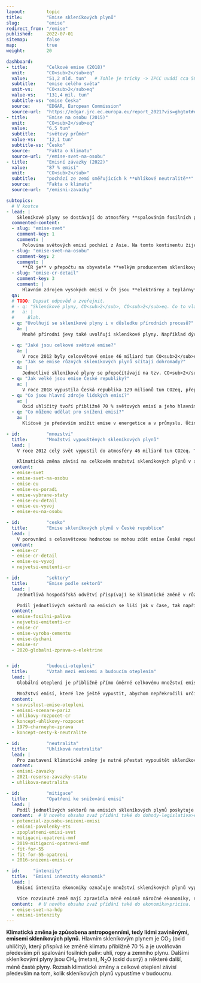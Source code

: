 ```yaml
---
layout:        topic
title:         "Emise skleníkových plynů"
slug:          "emise"
redirect_from: "/emise"
published:     2022-07-01
sitemap:       false
map:           true
weight:        20

dashboard:
- title:       "Celkové emise (2018)"
  unit:        "CO<sub>2</sub>eq"
  value:       "51,2 mld. tun"   # Tohle je tricky -> IPCC uvádí cca 58 Gt CO2eq. EDGAR nepočítá LULUCF a tvrdí, že LULUCF je souhrnně net sink (~ 5 Gt CO2). Oproti tomu IPCC uvádí LULUCF emise cca 6.6 Gt CO2, protože odlišně definuje "antropogenní" (nezahrnuje pohlcování existujícími ekosystémy).
  subtitle:    "emise celého světa"
  unit-vs:     "CO<sub>2</sub>eq"
  value-vs:    "131,4 mil. tun"
  subtitle-vs: "emise Česka"
  source:      "EDGAR, European Commission"
  source-url:  "https://edgar.jrc.ec.europa.eu/report_2021?vis=ghgtot#emissions_table"
- title:       "Emise na osobu (2015)"
  unit:        "CO<sub>2</sub>eq"
  value:       "6,5 tun"
  subtitle:    "světový průměr"
  value-vs:    "12,1 tun"
  subtitle-vs: "Česko"
  source:      "Fakta o klimatu"
  source-url:  "/emise-svet-na-osobu"
- title:       "Emisní závazky (2022)"
  value:       "87 % emisí"
  unit:        "CO<sub>2</sub>"
  subtitle:    "pochází ze zemí směřujících k **uhlíkové neutralitě**"
  source:      "Fakta o klimatu"
  source-url:  "/emisni-zavazky"

subtopics:
  # V kostce
- lead: |
    Skleníkové plyny se dostávají do atmosféry **spalováním fosilních paliv** a dalšími procesy, jako například **kácením lesů**, **produkcí cementu**, **pěstováním rýže** či **chovem dobytka**. Pro volbu rychlých a účinných opatření na snižování emisí je nutné nejprve porozumět, v jakých státech a jaké lidské činnosti způsobují nejvíce emisí:
  commented-content:
  - slug: "emise-svet"
    comment-key: 1
    comment: |
      Polovina světových emisí pochází z Asie. Na tomto kontinentu žije asi 60 % světové populace.
  - slug: "emise-svet-na-osobu"
    comment-key: 2
    comment: |
      **ČR je** v přepočtu na obyvatele **velkým producentem skleníkových plynů**: 12 tun CO<sub>2</sub>eq na osobu ročně. To je 2x víc než světový průměr a 1,4x víc než průměr EU.
  - slug: "emise-cr-detail"
    comment-key: 3
    comment: |
      Hlavním zdrojem vysokých emisí v ČR jsou **elektrárny a teplárny** (40 %). Dále pak **průmysl** (20 %), **silniční doprava** (15 %) a **lokální plynové a uhelné kotle** (10 %).
  qa:
  # TODO: Dopsat odpověď a zveřejnit.
  # - q: "Skleníkové plyny, CO<sub>2</sub>, CO<sub>2</sub>eq. Co to vlastně znamená a jaký je mezi těmito pojmy rozdíl?"
  #   a: |
  #     Blah.
  - q: "Uvolňují se skleníkové plyny i v důsledku přírodních procesů?"
    a: |
      Mnohé přírodní jevy také uvolňují skleníkové plyny. Například dýcháním člověk vyprodukuje přibližně 300 kg CO<sub>2</sub> za rok, podobně oxid uhličitý vydechují také jiné organismy. Dýchání však nepřispívá ke klimatické změně, neboť se jedná o uzavřený cyklus uhlíku: veškerý vydechovaný uhlík byl dříve pohlcen z atmosféry při fotosyntéze rostlin. Silným skleníkovým plynem je vodní pára, avšak její cyklus v atmosféře je také uzavřený a množství vypařené vody je dáno teplotou. Ke skleníkovému jevu přispívá také sopečná činnost, avšak v mnohem menší míře než lidská činnost.

  - q: "Jaké jsou celkové světové emise?"
    a: |
      V roce 2012 byly celosvětové emise 46 miliard tun CO<sub>2</sub>eq, dnes jsou již přes 50 miliard tun CO<sub>2</sub>eq ročně.
  - q: "Jak se emise různých skleníkových plynů sčítají dohromady?"
    a: |
      Jednotlivé skleníkové plyny se přepočítávají na tzv. CO<sub>2</sub>eq, tedy na množství oxidu uhličitého, které by mělo stejný příspěvek ke skleníkovému jevu atmosféry jako množství vypuštěných jiných plynů. Vzhledem k různému poločasu života jednotlivých plynů v atmosféře se tento příspěvek uvažuje za určitou standardizovanou dobu, zpravidla uvažujeme horizont 100 a používáme tzv. GWP100 koeficienty (například pro metan se jedná o hodnotu 28, tedy je 28krát silnější skleníkový plyn než CO<sub>2</sub>).
  - q: "Jak velké jsou emise České republiky?"
    a: |
      V roce 2018 vypustila Česká republika 129 milionů tun CO2eq, přepočteno na obyvatele to je 12,2 tuny CO<sub>2</sub>eq na osobu. Světový průměr v roce 2015 byl 6,5 tun CO<sub>2</sub>eq na osobu, průměrný Čech tak ke klimatické změně přispívá téměř dvojnásobně oproti celosvětovému průměru.
  - q: "Co jsou hlavní zdroje lidských emisí?"
    a: |
      Oxid uhličitý tvoří přibližně 70 % světových emisí a jeho hlavním zdrojem je spalování fosilních paliv, především v energetice, průmyslu a dopravě.
  - q: "Co můžeme udělat pro snížení emisí?"
    a: |
      Klíčové je především snížit emise v energetice a v průmyslu. Účinným opatřením zde je zpoplatnění emisí skleníkových plynů, například formou emisních povolenek. Jako jedinec můžeme přispět především úsporami v domácnostech (vytápění, ohřev teplé vody, spotřeba elektřiny), následně omezením automobilové dopravy a snížením konzumace masa a mléčných výrobků.

- id:          "mnozstvi"
  title:       "Množství vypouštěných skleníkových plynů"
  lead: |
    V roce 2012 celý svět vypustil do atmosféry 46 miliard tun CO2eq. Tato jednotka přepočítává množství různých skleníkových plynů na množství CO2, které by mělo stejný příspěvek ke skleníkovému jevu. Například metan je 28krát silnější skleníkový plyn než oxid uhličitý (při uvažovaném stoletém horizontu), tedy 1 tuna metanu představuje 28 tun CO2eq.

    Klimatická změna závisí na celkovém množství skleníkových plynů v atmosféře, při srovnávání jednotlivých zemí je také vhodné vyjádření na jednoho obyvatele. Tím je možné porovnat, jak ke klimatické změně přispívá průměrný obyvatel dané země.
  content:
  - emise-svet
  - emise-svet-na-osobu
  - emise-eu
  - emise-eu-poradi
  - emise-vybrane-staty
  - emise-eu-detail
  - emise-eu-vyvoj
  - emise-eu-na-osobu

- id:          "cesko"
  title:       "Emise skleníkových plynů v České republice"
  lead: |
    V porovnání s celosvětovou hodnotou se mohou zdát emise České republiky zanedbatelné – v roce 2018 Česká republika vypustila 129 milionů tun CO<sub>2</sub>eq – je však užitečné vyjádřit množství skleníkových plynů i na jednoho obyvatele, v takovém přepočtu průměrný Čech emituje dvakrát větší množství skleníkových plynů, než je celosvětový průměr.
  content:
  - emise-cr
  - emise-cr-detail
  - emise-eu-vyvoj
  - nejvetsi-emitenti-cr

- id:          "sektory"
  title:       "Emise podle sektorů"
  lead: |
    Jednotlivá hospodářská odvětví přispívají ke klimatické změně v různé míře. Například v České republice je energetika (včetně tepláren) zodpovědná za téměř 40 % emisí skleníkových plynů, oproti tomu průmysl přispívá 20 %, doprava 16 % a zemědělství přibližně 7 %. Několik desítek největších zdrojů (především elektráren a průmyslových závodů) je tak zodpovědných za 45 % českých emisí.

    Podíl jednotlivých sektorů na emisích se liší jak v čase, tak napříč zeměmi. V České republice jsou relativně vyšší emise z energetiky oproti ostatním zemím kvůli vyššímu podílu uhelných elektráren a skutečnosti, že Česká republika je vývozcem elektřiny. Naopak emise ze zemědělství jsou v České republice relativně nižší, neboť některé potraviny dovážíme.
  content:
  - emise-fosilni-paliva
  - nejvetsi-emitenti-cr
  - emise-cr
  - emise-vyroba-cementu
  - emise-dychani
  - emise-sr
  - 2020-globalni-zprava-o-elektrine


- id:          "budouci-otepleni"
  title:       "Vztah mezi emisemi a budoucím oteplením"
  lead: |
    Globální oteplení je přibližně přímo úměrné celkovému množství emisí skleníkových plynů, které vypouštíme do atmosféry. Abychom zastavili klimatickou změnu, je tedy nutné přestat vypouštět skleníkové plyny a dosáhnout takzvané uhlíkové neutrality. Roli však nehraje pouze kdy skutečně snížíme množství vypouštěných plynů na nulu, ale také trajektorie, po které toto snížení bude probíhat. Je velký rozdíl, pokud budeme až do roku 2050 vypouštět tolik emisí jako dnes, a pak náhle snížíme emise na nulu, nebo pokud je budeme snižovat rovnoměrně po celou dobu až do roku 2050 – první scénář by vedl přibližně k dvojnásobnému oteplení oproti druhému.

    Množství emisí, které lze ještě vypustit, abychom nepřekročili určitou teplotní hranici, se označuje jako uhlíkový rozpočet. Cíl Pařížské dohody o udržení nárůstu teploty výrazně pod 2 °C lze tedy pomocí uhlíkového rozpočtu přeformulovat jako určité množství skleníkových plynů, které lidstvo ještě může vypustit, aby tohoto cíle dosáhlo.
  content:
  - souvislost-emise-otepleni
  - emisni-scenare-pariz
  - uhlikovy-rozpocet-cr
  - koncept-uhlikovy-rozpocet
  - 1979-charneyho-zprava
  - koncept-cesty-k-neutralite

- id:          "neutralita"
  title:       "Uhlíková neutralita"
  lead: |
    Pro zastavení klimatické změny je nutné přestat vypouštět skleníkové plyny, neboli dosáhnout tzv. net-zero či klimatické neutrality. Výraz "net-zero" můžeme přeložit jako "čistá nula" a je tím myšleno, že daný stát či firma je uhlíkově neutrální, tedy odstraňuje z atmosféry stejné množství skleníkových plynů jako do atmosféry vypouští. Tato situace je také označována jako klimatická neutralita nebo uhlíková neutralita, ačkoli tento poslední pojem se někdy může týkat pouze oxidu uhličitého, nikoli všech skleníkových plynů. K dosažení uhlíkové neutrality se již přihlásily státy zodpovědné za téměř 90 % světových emisí oxidu uhličitého (aktuální k únoru 2022).
  content:
  - emisni-zavazky
  - 2021-reserse-zavazky-statu
  - uhlikova-neutralita

- id:          "mitigace"
  title:       "Opatření ke snižování emisí"
  lead: |
    Podíl jednotlivých sektorů na emisích skleníkových plynů poskytuje užitečné vodítko pro zaměření mitigačních snah. Největších emisních úspor může Česká republika dosáhnout proměnou svého energetického mixu. Jednotlivci však také mohou přispět ke snížení emisí, například snížením energetické náročnosti svých domácností nebo omezením automobilové dopravy, případně také nižší konzumací masa a mléčných výrobků.
  content:  # U nového obsahu zvaž přidání také do dohody-legislativa>eu a ekonomika>opatreni.
  - potencial-zpusobu-snizeni-emisi
  - emisni-povolenky-ets
  - zpoplatneni-emisi-svet
  - mitigacni-opatreni-mmf
  - 2019-mitigacni-opatreni-mmf
  - fit-for-55
  - fit-for-55-opatreni
  - 2016-snizeni-emisi-cr

- id:     "intenzity"
  title:  "Emisní intenzity ekonomik"
  lead: |
    Emisní intenzita ekonomiky označuje množství skleníkových plynů vyprodukovaných na jednotku HDP a zpravidla se uvádí v gramech CO<sub>2</sub>eq na jeden dolar. Emisní intenzity tak uvádí další relativní vyjádření vedle emisí na osobu a často poskytují detailnější vhled do emisí jednotlivých zemí.

    Více rozvinuté země mají zpravidla méně emisně náročné ekonomiky, neboť služby tvoří větší podíl jejich hospodářství. Oproti tomu v méně rozvinutých zemích tvoří větší podíl hospodářství emisně náročné sektory: zemědělství, průmysl a stavebnictví. Emisní intenzity ekonomik také vysvětlují, proč některé státy se srovnatelnými emisemi na osobu mohou mít velice odlišnou životní úroveň.
  content:  # U nového obsahu zvaž přidání také do ekonomika>pricina.
  - emise-svet-na-hdp
  - emisni-intenzity
---
```


**Klimatická změna je způsobena antropogenními, tedy lidmi zaviněnými, emisemi <glossary id='antropogennisklenikoveplyny'>skleníkových plynů</glossary>.** Hlavním skleníkovým plynem je CO<sub>2</sub> (oxid uhličitý), který přispívá ke změně klimatu přibližně 70 % a je uvolňován především při spalování fosilních paliv: uhlí, ropy a zemního plynu. Dalšími skleníkovými plyny jsou CH<sub>4</sub> (metan), N<sub>2</sub>O (oxid dusný) a některé další, méně časté plyny. Rozsah klimatické změny a celkové oteplení závisí především na tom, kolik skleníkových plynů vypustíme v budoucnu.
